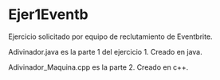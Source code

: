 # Ejer1Eventb
Ejercicio solicitado por equipo de reclutamiento de Eventbrite.

Adivinador.java es la parte 1 del ejercicio 1. Creado en java.

Adivinador_Maquina.cpp es la parte 2. Creado en c++.
